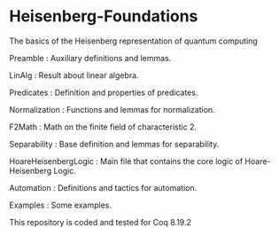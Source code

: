 # Heisenberg-Foundations
The basics of the Heisenberg representation of quantum computing

Preamble : Auxiliary definitions and lemmas.

LinAlg : Result about linear algebra.

Predicates : Definition and properties of predicates.

Normalization : Functions and lemmas for normalization.

F2Math : Math on the finite field of characteristic 2.

Separability : Base definition and lemmas for separability.

HoareHeisenbergLogic : Main file that contains the core logic of Hoare-Heisenberg Logic.

Automation : Definitions and tactics for automation.

Examples : Some examples.


This repository is coded and tested for Coq 8.19.2
